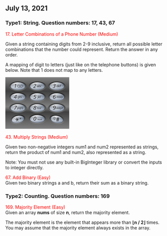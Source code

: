 ## July 13, 2021
### Type1: String. Question numbers: 17, 43, 67
<span style='color:red'> 17. Letter Combinations of a Phone Number (Medium)</span>  

Given a string containing digits from 2-9 inclusive, return all possible letter combinations that the number could represent. Return the answer in any order.

A mapping of digit to letters (just like on the telephone buttons) is given below. Note that 1 does not map to any letters.

![Screenshot](image/17.png)

<span style='color:red'> 43. Multiply Strings (Medium)</span>  

Given two non-negative integers num1 and num2 represented as strings, return the product of num1 and num2, also represented as a string.

Note: You must not use any built-in BigInteger library or convert the inputs to integer directly.

<span style='color:red'> 67. Add Binary (Easy)</span>  
Given two binary strings a and b, return their sum as a binary string.

### Type2: Counting. Question numbers: 169
<span style='color:red'> 169. Majority Element (Easy)</span>  
Given an array __nums__ of size __n__, return the majority element.

The majority element is the element that appears more than __⌊n / 2⌋__ times. You may assume that the majority element always exists in the array.
